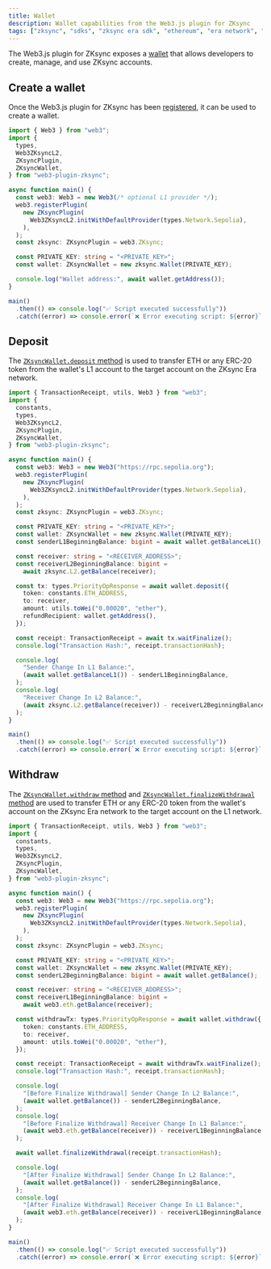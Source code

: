 ```yaml
---
title: Wallet
description: Wallet capabilities from the Web3.js plugin for ZKsync
tags: ["zksync", "sdks", "zksync era sdk", "ethereum", "era network", "web3.js", "web3.js plugin", "accounts", "account management", "wallet", "transaction signing"]
---
```


The Web3.js plugin for ZKsync exposes a [wallet](https://chainsafe.github.io/web3-plugin-zksync/classes/ZKsyncWallet.html)
that allows developers to create, manage, and use ZKsync accounts.

## Create a wallet

Once the Web3.js plugin for ZKsync has been
[registered](/js/web3js/getting-started#register-the-plugin),
it can be used to create a wallet.

```ts
import { Web3 } from "web3";
import {
  types,
  Web3ZKsyncL2,
  ZKsyncPlugin,
  ZKsyncWallet,
} from "web3-plugin-zksync";

async function main() {
  const web3: Web3 = new Web3(/* optional L1 provider */);
  web3.registerPlugin(
    new ZKsyncPlugin(
      Web3ZKsyncL2.initWithDefaultProvider(types.Network.Sepolia),
    ),
  );
  const zksync: ZKsyncPlugin = web3.ZKsync;

  const PRIVATE_KEY: string = "<PRIVATE_KEY>";
  const wallet: ZKsyncWallet = new zksync.Wallet(PRIVATE_KEY);

  console.log("Wallet address:", await wallet.getAddress());
}

main()
  .then(() => console.log("✅ Script executed successfully"))
  .catch((error) => console.error(`❌ Error executing script: ${error}`));
```

## Deposit

The [`ZKsyncWallet.deposit` method](https://chainsafe.github.io/web3-plugin-zksync/classes/ZKsyncWallet.html#deposit) is
used to transfer ETH or any ERC-20 token from the wallet's L1 account to the target account on the ZKsync Era network.

```ts
import { TransactionReceipt, utils, Web3 } from "web3";
import {
  constants,
  types,
  Web3ZKsyncL2,
  ZKsyncPlugin,
  ZKsyncWallet,
} from "web3-plugin-zksync";

async function main() {
  const web3: Web3 = new Web3("https://rpc.sepolia.org");
  web3.registerPlugin(
    new ZKsyncPlugin(
      Web3ZKsyncL2.initWithDefaultProvider(types.Network.Sepolia),
    ),
  );
  const zksync: ZKsyncPlugin = web3.ZKsync;

  const PRIVATE_KEY: string = "<PRIVATE_KEY>";
  const wallet: ZKsyncWallet = new zksync.Wallet(PRIVATE_KEY);
  const senderL1BeginningBalance: bigint = await wallet.getBalanceL1();

  const receiver: string = "<RECEIVER_ADDRESS>";
  const receiverL2BeginningBalance: bigint =
    await zksync.L2.getBalance(receiver);

  const tx: types.PriorityOpResponse = await wallet.deposit({
    token: constants.ETH_ADDRESS,
    to: receiver,
    amount: utils.toWei("0.00020", "ether"),
    refundRecipient: wallet.getAddress(),
  });

  const receipt: TransactionReceipt = await tx.waitFinalize();
  console.log("Transaction Hash:", receipt.transactionHash);

  console.log(
    "Sender Change In L1 Balance:",
    (await wallet.getBalanceL1()) - senderL1BeginningBalance,
  );
  console.log(
    "Receiver Change In L2 Balance:",
    (await zksync.L2.getBalance(receiver)) - receiverL2BeginningBalance,
  );
}

main()
  .then(() => console.log("✅ Script executed successfully"))
  .catch((error) => console.error(`❌ Error executing script: ${error}`));
```

## Withdraw

The [`ZKsyncWallet.withdraw` method](https://chainsafe.github.io/web3-plugin-zksync/classes/ZKsyncWallet.html#withdraw)
and
[`ZKsyncWallet.finalizeWithdrawal` method](https://chainsafe.github.io/web3-plugin-zksync/classes/ZKsyncWallet.html#finalizeWithdrawal)
are used to transfer ETH or any ERC-20 token from the wallet's account on the ZKsync Era network to the target account
on the L1 network.

```ts
import { TransactionReceipt, utils, Web3 } from "web3";
import {
  constants,
  types,
  Web3ZKsyncL2,
  ZKsyncPlugin,
  ZKsyncWallet,
} from "web3-plugin-zksync";

async function main() {
  const web3: Web3 = new Web3("https://rpc.sepolia.org");
  web3.registerPlugin(
    new ZKsyncPlugin(
      Web3ZKsyncL2.initWithDefaultProvider(types.Network.Sepolia),
    ),
  );
  const zksync: ZKsyncPlugin = web3.ZKsync;

  const PRIVATE_KEY: string = "<PRIVATE_KEY>";
  const wallet: ZKsyncWallet = new zksync.Wallet(PRIVATE_KEY);
  const senderL2BeginningBalance: bigint = await wallet.getBalance();

  const receiver: string = "<RECEIVER_ADDRESS>";
  const receiverL1BeginningBalance: bigint =
    await web3.eth.getBalance(receiver);

  const withdrawTx: types.PriorityOpResponse = await wallet.withdraw({
    token: constants.ETH_ADDRESS,
    to: receiver,
    amount: utils.toWei("0.00020", "ether"),
  });

  const receipt: TransactionReceipt = await withdrawTx.waitFinalize();
  console.log("Transaction Hash:", receipt.transactionHash);

  console.log(
    "[Before Finalize Withdrawal] Sender Change In L2 Balance:",
    (await wallet.getBalance()) - senderL2BeginningBalance,
  );
  console.log(
    "[Before Finalize Withdrawal] Receiver Change In L1 Balance:",
    (await web3.eth.getBalance(receiver)) - receiverL1BeginningBalance,
  );

  await wallet.finalizeWithdrawal(receipt.transactionHash);

  console.log(
    "[After Finalize Withdrawal] Sender Change In L2 Balance:",
    (await wallet.getBalance()) - senderL2BeginningBalance,
  );
  console.log(
    "[After Finalize Withdrawal] Receiver Change In L1 Balance:",
    (await web3.eth.getBalance(receiver)) - receiverL1BeginningBalance,
  );
}

main()
  .then(() => console.log("✅ Script executed successfully"))
  .catch((error) => console.error(`❌ Error executing script: ${error}`));
```
